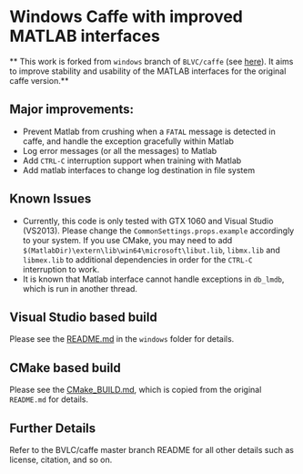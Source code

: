 # Windows Caffe with improved MATLAB interfaces


** This work is forked from `windows` branch of `BLVC/caffe` (see [here](https://github.com/BVLC/caffe/tree/windows)). It aims to improve stability and usability of the MATLAB interfaces for the original caffe version.**

## Major improvements:

 - Prevent Matlab from crushing when a `FATAL` message is detected in caffe, and handle the exception gracefully within Matlab
 - Log error messages (or all the messages) to Matlab 
 - Add `CTRL-C` interruption support when training with Matlab
 - Add matlab interfaces to change log destination in file system

## Known Issues
 - Currently, this code is only tested with GTX 1060 and Visual Studio (VS2013). Please change the `CommonSettings.props.example` accordingly to your system. If you use CMake, you may need to add `$(MatlabDir)\extern\lib\win64\microsoft\libut.lib`, `libmx.lib` and `libmex.lib` to additional dependencies in order for the `CTRL-C` interruption to work.
 - It is known that Matlab interface cannot handle exceptions in `db_lmdb`, which is run in another thread.

## Visual Studio based build

Please see the [README.md](windows/README.md) in the `windows` folder for details.

## CMake based build 
Please see the [CMake_BUILD.md](CMake_Build.md), which is copied from the original `README.md` for details.

## Further Details

Refer to the BVLC/caffe master branch README for all other details such as license, citation, and so on.
